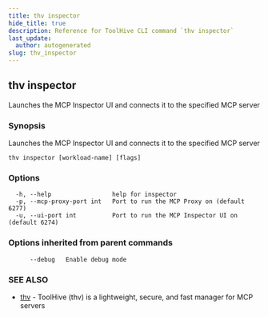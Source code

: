 ```yaml
---
title: thv inspector
hide_title: true
description: Reference for ToolHive CLI command `thv inspector`
last_update:
  author: autogenerated
slug: thv_inspector
---
```


## thv inspector

Launches the MCP Inspector UI and connects it to the specified MCP server

### Synopsis

Launches the MCP Inspector UI and connects it to the specified MCP server

```
thv inspector [workload-name] [flags]
```

### Options

```
  -h, --help                 help for inspector
  -p, --mcp-proxy-port int   Port to run the MCP Proxy on (default 6277)
  -u, --ui-port int          Port to run the MCP Inspector UI on (default 6274)
```

### Options inherited from parent commands

```
      --debug   Enable debug mode
```

### SEE ALSO

* [thv](thv.md)	 - ToolHive (thv) is a lightweight, secure, and fast manager for MCP servers

